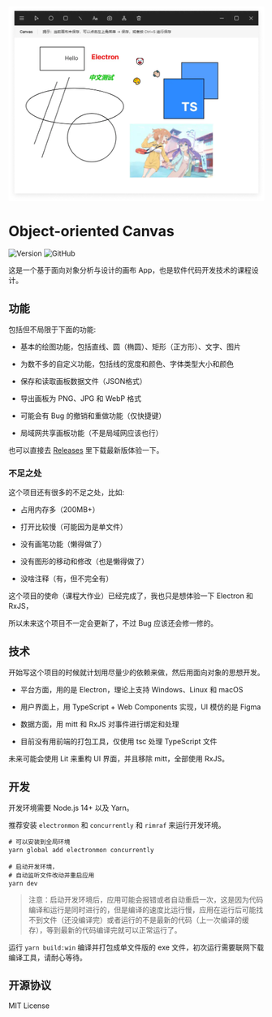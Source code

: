 ![主界面](./docs/main.webp)

# Object-oriented Canvas

![Version](https://img.shields.io/github/package-json/v/Lifeni/object-oriented-canvas)
![GitHub](https://img.shields.io/github/license/Lifeni/object-oriented-canvas)

这是一个基于面向对象分析与设计的画布 App，也是软件代码开发技术的课程设计。

## 功能

包括但不局限于下面的功能:

- 基本的绘图功能，包括直线、圆（椭圆）、矩形（正方形）、文字、图片

- 为数不多的自定义功能，包括线的宽度和颜色、字体类型大小和颜色

- 保存和读取画板数据文件（JSON格式）

- 导出画板为 PNG、JPG 和 WebP 格式

- 可能会有 Bug 的撤销和重做功能（仅快捷键）

- 局域网共享画板功能（不是局域网应该也行）

也可以直接去 [Releases](https://github.com/Lifeni/object-oriented-canvas/releases) 里下载最新版体验一下。

### 不足之处

这个项目还有很多的不足之处，比如:

- 占用内存多（200MB+）

- 打开比较慢（可能因为是单文件）

- 没有画笔功能（懒得做了）

- 没有图形的移动和修改（也是懒得做了）

- 没啥注释（有，但不完全有）

这个项目的使命（课程大作业）已经完成了，我也只是想体验一下 Electron 和 RxJS，

所以未来这个项目不一定会更新了，不过 Bug 应该还会修一修的。

## 技术

开始写这个项目的时候就计划用尽量少的依赖来做，然后用面向对象的思想开发。

- 平台方面，用的是 Electron，理论上支持 Windows、Linux 和 macOS

- 用户界面上，用 TypeScript + Web Components 实现，UI 模仿的是 Figma

- 数据方面，用 mitt 和 RxJS 对事件进行绑定和处理

- 目前没有用前端的打包工具，仅使用 tsc 处理 TypeScript 文件

未来可能会使用 Lit 来重构 UI 界面，并且移除 mitt，全部使用 RxJS。

## 开发

开发环境需要 Node.js 14+ 以及 Yarn。

推荐安装 `electronmon` 和 `concurrently` 和 `rimraf` 来运行开发环境。

```shell
# 可以安装到全局环境
yarn global add electronmon concurrently

# 启动开发环境，
# 自动监听文件改动并重启应用
yarn dev
```

> 注意：启动开发环境后，应用可能会报错或者自动重启一次，这是因为代码编译和运行是同时进行的，但是编译的速度比运行慢，应用在运行后可能找不到文件（还没编译完）或者运行的不是最新的代码（上一次编译的缓存），等到最新的代码编译完就可以正常运行了。

运行 `yarn build:win` 编译并打包成单文件版的 exe 文件，初次运行需要联网下载编译工具，请耐心等待。

## 开源协议

MIT License
